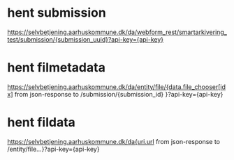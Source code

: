 # hent submission
https://selvbetjening.aarhuskommune.dk/da/webform_rest/smartarkivering_test/submission/{submission_uuid}?api-key={api-key}
# hent filmetadata
https://selvbetjening.aarhuskommune.dk/da/entity/file/{data.file_chooser[idx] from json-response to /submission/{submission_id} }?api-key={api-key}
# hent fildata
https://selvbetjening.aarhuskommune.dk/da{uri.url from json-response to /entity/file...}?api-key={api-key}